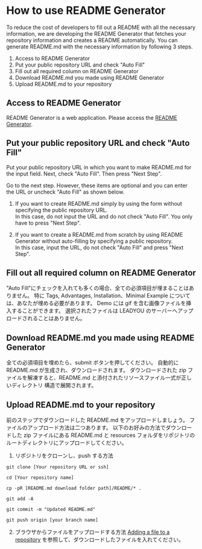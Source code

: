# How to use README Generator

To reduce the cost of developers to fill out a README with all the necessary information, we are developing the README Generator that fetches your repository information and creates a README automatically.
You can generate README.md with the necessary information by following 3 steps.

1. Access to README Generator
2. Put your public repository URL and check "Auto Fill"
3. Fill out all required column on README Generator
4. Download README.md you made using README Generator
5. Upload README.md to your repository

## Access to README Generator

README Generator is a web application.
Please access the [README Generator](https://leadyou.hacknock.com).

## Put your public repository URL and check "Auto Fill"

Put your public repository URL in which you want to make README.md for the input field.
Next, check "Auto Fill".
Then press "Next Step".

Go to the next step.
However, these items are optional and you can enter the URL or uncheck "Auto Fill" as shown below.

1. If you want to create README.md simply by using the form without specifying the public repository URL.<br />
   In this case, do not input the URL and do not check "Auto Fill".
   You only have to press "Next Step".

2. If you want to create a README.md from scratch by using README Generator without auto-filling by specifying a public repository.<br />
   In this case, input the URL, do not check "Auto Fill" and press "Next Step".

## Fill out all required column on README Generator

"Auto Fill"にチェックを入れても多くの場合、全ての必須項目が埋まることはありません。
特に Tags, Advantages, Installation、Minimal Example については、あなたが埋める必要があります。
Demo には gif を含む画像ファイルを挿入することができます。
選択されたファイルは LEADYOU のサーバーへアップロードされることはありません。

## Download README.md you made using README Generator

全ての必須項目を埋めたら、submit ボタンを押してください。
自動的に README.md が生成され、ダウンロードされます。
ダウンロードされた zip ファイルを解凍すると、README.md と添付されたリソースファイル一式が正しいディレクトリ 構造で展開されます。

## Upload README.md to your repository

前のステップでダウンロードした README.md をアップロードしましょう。
ファイルのアップロード方法は二つあります。
以下のお好みの方法でダウンロードした zip ファイルにある README.md と resources フォルダをリポジトリのルートディレクトリにアップロードしてください。

1. リポジトリをクローンし、push する方法

```
git clone [Your repository URL or ssh]

cd [Your repository name]

cp -pR [README.md download folder path]/README/* .

git add -A

git commit -m "Updated README.md"

git push origin [your branch name]
```

2. ブラウザからファイルをアップロードする方法
   [Adding a file to a repository](https://docs.github.com/en/github/managing-files-in-a-repository/adding-a-file-to-a-repository) を参照して、ダウンロードしたファイルを入れてください。
